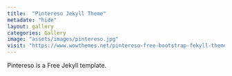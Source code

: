 ```yaml
---
title:  "Pintereso Jekyll Theme"
metadate: "hide"
layout: gallery
categories: Gallery
image: "assets/images/pintereso.jpg"
visit: "https://www.wowthemes.net/pintereso-free-bootstrap-fekyll-theme/"
---
```

Pintereso is a Free Jekyll template.
